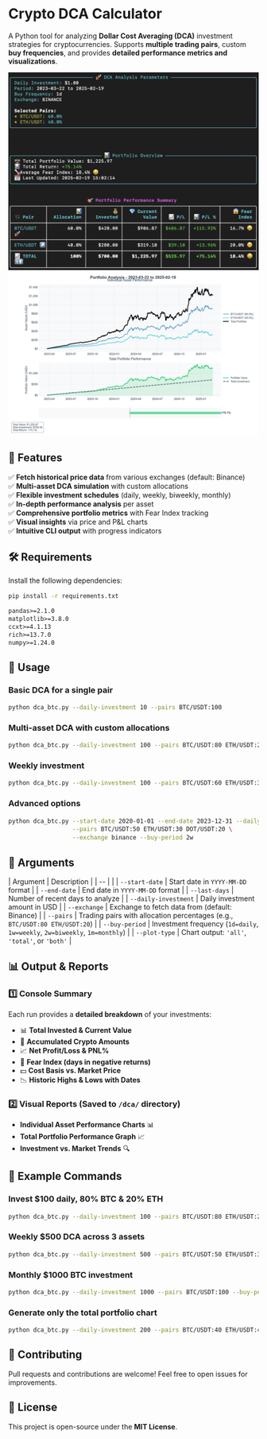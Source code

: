 # Crypto DCA Calculator

A Python tool for analyzing **Dollar Cost Averaging (DCA)** investment strategies for cryptocurrencies. Supports **multiple trading pairs**, custom **buy frequencies**, and provides **detailed performance metrics and visualizations**.

![CLI Example](./media/cli_log.png)
![DCA Analysis Example](./media/total.png)

## 🚀 Features

✅ **Fetch historical price data** from various exchanges (default: Binance)  
✅ **Multi-asset DCA simulation** with custom allocations  
✅ **Flexible investment schedules** (daily, weekly, biweekly, monthly)  
✅ **In-depth performance analysis** per asset  
✅ **Comprehensive portfolio metrics** with Fear Index tracking  
✅ **Visual insights** via price and P&L charts  
✅ **Intuitive CLI output** with progress indicators

## 🛠 Requirements

Install the following dependencies:

```bash
pip install -r requirements.txt
```

```
pandas>=2.1.0
matplotlib>=3.8.0
ccxt>=4.1.13
rich>=13.7.0
numpy>=1.24.0
```

## 🎯 Usage

### **Basic DCA for a single pair**

```bash
python dca_btc.py --daily-investment 10 --pairs BTC/USDT:100
```

### **Multi-asset DCA with custom allocations**

```bash
python dca_btc.py --daily-investment 100 --pairs BTC/USDT:80 ETH/USDT:20
```

### **Weekly investment**

```bash
python dca_btc.py --daily-investment 100 --pairs BTC/USDT:60 ETH/USDT:30 SOL/USDT:10 --buy-period 1w
```

### **Advanced options**

```bash
python dca_btc.py --start-date 2020-01-01 --end-date 2023-12-31 --daily-investment 100 \
                  --pairs BTC/USDT:50 ETH/USDT:30 DOT/USDT:20 \
                  --exchange binance --buy-period 2w
```

## 📌 Arguments

| Argument | Description |
| -- | |
| `--start-date` | Start date in `YYYY-MM-DD` format |
| `--end-date` | End date in `YYYY-MM-DD` format |
| `--last-days` | Number of recent days to analyze |
| `--daily-investment` | Daily investment amount in USD |
| `--exchange` | Exchange to fetch data from (default: Binance) |
| `--pairs` | Trading pairs with allocation percentages (e.g., `BTC/USDT:80 ETH/USDT:20`) |
| `--buy-period` | Investment frequency (`1d=daily`, `1w=weekly`, `2w=biweekly`, `1m=monthly`) |
| `--plot-type` | Chart output: `'all'`, `'total'`, or `'both'` |

## 📊 Output & Reports

### **1️⃣ Console Summary**

Each run provides a **detailed breakdown** of your investments:

- 📊 **Total Invested & Current Value**
- 🔢 **Accumulated Crypto Amounts**
- 📈 **Net Profit/Loss & PNL%**
- 🛑 **Fear Index (days in negative returns)**
- 💵 **Cost Basis vs. Market Price**
- 📉 **Historic Highs & Lows with Dates**

### **2️⃣ Visual Reports (Saved to `/dca/` directory)**

- **Individual Asset Performance Charts** 📊
- **Total Portfolio Performance Graph** 📈
- **Investment vs. Market Trends** 🔍

## 📍 Example Commands

### **Invest $100 daily, 80% BTC & 20% ETH**

```bash
python dca_btc.py --daily-investment 100 --pairs BTC/USDT:80 ETH/USDT:20
```

### **Weekly $500 DCA across 3 assets**

```bash
python dca_btc.py --daily-investment 500 --pairs BTC/USDT:50 ETH/USDT:30 SOL/USDT:20 --buy-period 1w
```

### **Monthly $1000 BTC investment**

```bash
python dca_btc.py --daily-investment 1000 --pairs BTC/USDT:100 --buy-period 1m
```

### **Generate only the total portfolio chart**

```bash
python dca_btc.py --daily-investment 200 --pairs BTC/USDT:40 ETH/USDT:40 SOL/USDT:20 --plot-type total
```

## 🤝 Contributing

Pull requests and contributions are welcome! Feel free to open issues for improvements.

## 📜 License

This project is open-source under the **MIT License**.
